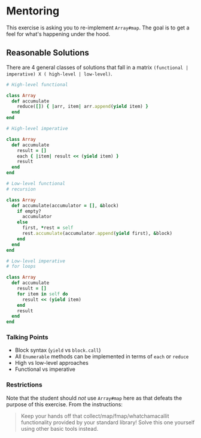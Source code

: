 # Mentoring

This exercise is asking you to re-implement `Array#map`. The goal is to get a
feel for what's happening under the hood.

## Reasonable Solutions

There are 4 general classes of solutions that fall in a matrix
`(functional | imperative) X ( high-level | low-level)`.

```ruby
# High-level functional

class Array
  def accumulate
    reduce([]) { |arr, item| arr.append(yield item) }
  end
end
```

```ruby
# High-level imperative

class Array
  def accumulate
    result = []
    each { |item| result << (yield item) }
    result
  end
end
```

```ruby
# Low-level functional
# recursion

class Array
  def accumulate(accumulator = [], &block)
    if empty?
      accumulator
    else
      first, *rest = self
      rest.accumulate(accumulator.append(yield first), &block)
    end
  end
end
```

```ruby
# Low-level imperative
# for loops

class Array
  def accumulate
    result = []
    for item in self do
      result << (yield item)
    end
    result
  end
end
```

### Talking Points
- Block syntax (`yield` vs `block.call`)
- All `Enumerable` methods can be implemented in terms of `each` or `reduce`
- High vs low-level approaches
- Functional vs imperative

### Restrictions

Note that the student should _not_ use `Array#map` here as that defeats the
purpose of this exercise. From the instructions:

> Keep your hands off that collect/map/fmap/whatchamacallit functionality
> provided by your standard library! Solve this one yourself using other basic
> tools instead.
